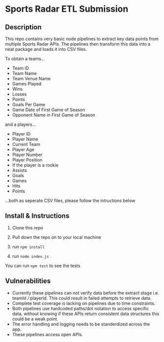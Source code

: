 # Sports Radar ETL Submission

## Description

This repo contains very basic node pipelines to extract key data points from multiple Sports Radar APIs. The pipelines then transform this data into a neat package and loads it into CSV files.

To obtain a teams...

- Team ID
- Team Name
- Team Venue Name
- Games Played
- Wins
- Losses
- Points
- Goals Per Game
- Game Date of First Game of Season
- Opponent Name in First Game of Season

and a players...

- Player ID
- Player Name
- Current Team
- Player Age
- Player Number
- Player Position
- If the player is a rookie
- Assists
- Goals
- Games
- Hits
- Points

...both as seperate CSV files, please follow the intructions below

## Install & Instructions

1. Clone this repo

2. Pull down the repo on to your local machine

3. run `npm install`

4. run `node index.js`

You can run `npm test` to see the tests

## Vulnerabilities

- Currently these pipelines can not verify data before the extract stage i.e. teamId / playerId. This could result in failed attempts to retrieve data.
- Complete test coverage is lacking on pipelines due to time constraints.
- Both pipelines use hardcoded paths/dot notation to access specific data, without knowing if these APIs return consistent data structures this could be a weak point.
- The error handling and logging needs to be standerdized across the app.
- These pipelines access open APIs.
